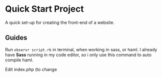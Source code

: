 # Quick Start Project
A quick set-up for creating the front-end of a website.


## Guides
Run ```observr script.rb``` in terminal, when working in sass, or haml. I already have **Sass** running in my code editor, so i only use this command to auto compile haml.

Edit index.php (to change <title>), header.haml, footer.haml, and create new pages inside the haml-pages folder for the theme you are creating.

To auto-compile the new pages edit the script.rb file and add your new pages
```
EXAMPLE:
--------
### BODY PAGES ###
  %x[haml haml-pages/home.haml haml-pages/home.html]
  ### NEW LINE ###
  %x[haml haml-pages/NEW-PAGE.haml haml-pages/NEW-PAGE.html]
  ### NEW LINE ###
```

For Sass you can edit script.rb and add this:
```
def compile_sass

%x[sass FILENAME.sass OUTPUT-FILENAME.css]
### REPEAT LINE ABOVE FOR MORE PAGES TO AUTO-COMPILE ###

end

sass(".*\.sass$") { |x|
  compile_sass
}
```

### Frameworks
* Animate JS
* Bootstrap v4
* Font Awesome
* Google Fonts
* Jquery 3.2.1
* Popper.js

### Preprocessor
* HAML
* SASS

### REQUIREMENTS
**Ruby 2.0+**

```
Installing Ruby 2.4
-------------------
sudo apt-add-repository ppa:brightbox/ruby-ng
sudo apt-get update
sudo apt-get install ruby2.4
```
- Gems Required:   
    - **Haml** 
    ```
    sudo gem install haml
    ```
    - **Observr**
    ```
    sudo gem install observr
    ```

    - **Sass**
    ```
    sudo gem install sass --no-user-install'
    ```
    
    - **Watchr**
    ```
    sudo gem install watchr
    ```
### NGINX REWRITE RULES
  
  These are the nginx config rules I use with Vagrant
- **Guide to Install NGINX/PHP/MYSQL on Ubuntu 16.04 & PHPMyAdmin**
```
https://www.digitalocean.com/community/tutorials/how-to-install-linux-nginx-mysql-php-lemp-stack-in-ubuntu-16-04
https://devanswers.co/installing-phpmyadmin-nginx-ubuntu-16-04-17-04/
```

```

server {
    listen 80 default_server;
    listen [::]:80 default_server;

    root /vagrant/html;
    #change to your root folder
    
    index index.php index.html index.htm index.nginx-debian.html;      
  
    server_name server_domain_or_IP;
    #either localhost, or your online server domain
    
    location / {
        rewrite ^/$ /index.php?page=home;
        try_files $uri $uri/ /index.php?page=$uri;
    }

    location ~ \.php$ {
        include snippets/fastcgi-php.conf;
        fastcgi_pass unix:/run/php/php7.0-fpm.sock;
    }

    location ~ /\.ht {
        deny all;
    }
}

```
